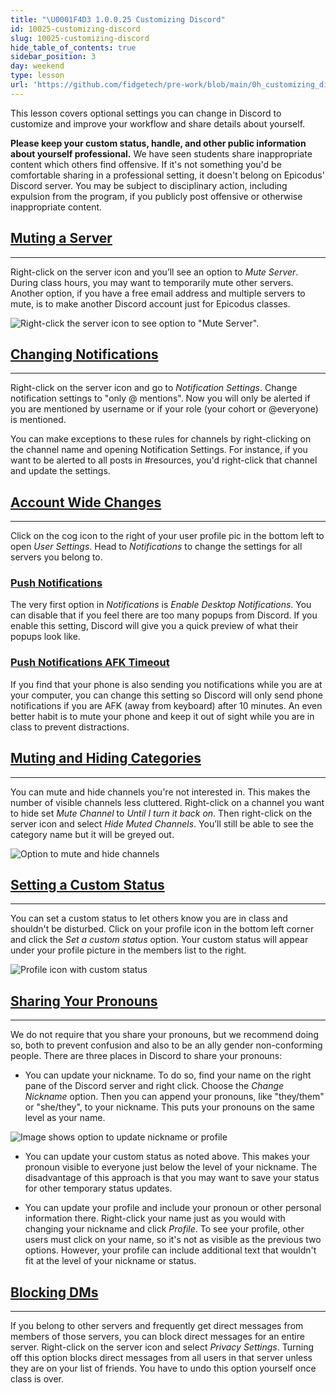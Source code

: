 ```yaml
---
title: "\U0001F4D3 1.0.0.25 Customizing Discord"
id: 10025-customizing-discord
slug: 10025-customizing-discord
hide_table_of_contents: true
sidebar_position: 3
day: weekend
type: lesson
url: 'https://github.com/fidgetech/pre-work/blob/main/0h_customizing_discord.md'
---
```


This lesson covers optional settings you can change in Discord to customize and improve your workflow and share details about yourself.

**Please keep your custom status, handle, and other public information about yourself professional.** We have seen students share inappropriate content which others find offensive. If it's not something you'd be comfortable sharing in a professional setting, it doesn't belong on Epicodus' Discord server. You may be subject to disciplinary action, including expulsion from the program, if you publicly post offensive or otherwise inappropriate content.

## [Muting a Server](#muting-a-server)

---

Right-click on the server icon and you’ll see an option to _Mute Server_. During class hours, you may want to temporarily mute other servers. Another option, if you have a free email address and multiple servers to mute, is to make another Discord account just for Epicodus classes.

![Right-click the server icon to see option to "Mute Server".](https://learnhowtoprogram.s3.us-west-2.amazonaws.com/INTRO/prework/discord-mute-server.png)

## [Changing Notifications](#changing-notifications)

---

Right-click on the server icon and go to _Notification Settings_. Change notification settings to "only @ mentions". Now you will only be alerted if you are mentioned by username or if your role (your cohort or @everyone) is mentioned.

You can make exceptions to these rules for channels by right-clicking on the channel name and opening Notification Settings. For instance, if you want to be alerted to all posts in #resources, you'd right-click that channel and update the settings. 

## [Account Wide Changes](#account-wide-changes)

---

Click on the cog icon to the right of your user profile pic in the bottom left to open _User Settings_. Head to _Notifications_ to change the settings for all servers you belong to.

### [Push Notifications](#push-notifications)

The very first option in _Notifications_ is _Enable Desktop Notifications_.  You can disable that if you feel there are too many popups from Discord. If you enable this setting, Discord will give you a quick preview of what their popups look like.

### [Push Notifications AFK Timeout](#push-notifications-afk-timeout)

If you find that your phone is also sending you notifications while you are at your computer, you can change this setting so Discord will only send phone notifications if you are AFK (away from keyboard) after 10 minutes. An even better habit is to mute your phone and keep it out of sight while you are in class to prevent distractions.

## [Muting and Hiding Categories](#muting-and-hiding-categories)

---

You can mute and hide channels you're not interested in. This makes the number of visible channels less cluttered. Right-click on a channel you want to hide set _Mute Channel_ to _Until I turn it back on_. Then right-click on the server icon and select _Hide Muted Channels_. You’ll still be able to see the category name but it will be greyed out.

![Option to mute and hide channels](https://learnhowtoprogram.s3.us-west-2.amazonaws.com/INTRO/prework/discord-mute-categories.png)

## [Setting a Custom Status](#setting-a-custom-status)

---

You can set a custom status to let others know you are in class and shouldn't be disturbed. Click on your profile icon in the bottom left corner and click the _Set a custom status_ option. Your custom status will appear under your profile picture in the members list to the right.

![Profile icon with custom status](https://learnhowtoprogram.s3.us-west-2.amazonaws.com/INTRO/prework/discord-custom-status.png)

## [Sharing Your Pronouns](#sharing-your-pronouns)

---

We do not require that you share your pronouns, but we recommend doing so, both to prevent confusion and also to be an ally gender non-conforming people. There are three places in Discord to share your pronouns:

* You can update your nickname. To do so, find your name on the right pane of the Discord server and right click. Choose the _Change Nickname_ option. Then you can append your pronouns, like "they/them" or "she/they", to your nickname. This puts your pronouns on the same level as your name.

![Image shows option to update nickname or profile](https://learnhowtoprogram.s3.us-west-2.amazonaws.com/INTRO/prework/update-profile.png)

* You can update your custom status as noted above. This makes your pronoun visible to everyone just below the level of your nickname. The disadvantage of this approach is that you may want to save your status for other temporary status updates.

* You can update your profile and include your pronoun or other personal information there. Right-click your name just as you would with changing your nickname and click _Profile_. To see your profile, other users must click on your name, so it's not as visible as the previous two options. However, your profile can include additional text that wouldn't fit at the level of your nickname or status.

## [Blocking DMs](#blocking-dms)

---

If you belong to other servers and frequently get direct messages from members of those servers, you can block direct messages for an entire server. Right-click on the server icon and select _Privacy Settings_. Turning off this option blocks direct messages from all users in that server unless they are on your list of friends. You have to undo this option yourself once class is over.
